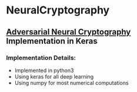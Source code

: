 # NeuralCryptography

## [Adversarial Neural Cryptography](https://arxiv.org/pdf/1610.06918.pdf) Implementation in Keras

### Implementation Details:
  * Implemented in python3
  * Using keras for all deep learning
  * Using numpy for most numerical computations
